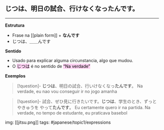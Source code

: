## **じつは**、明日の試合、行けなくなっ**たんです。**
---

**Estrutura**
- Frase na [[plain form]] + **なんです**
- じつは、＿＿んです

**Sentido**
- Usado para explicar alguma circunstancia, algo que mudou.
- O <mark style="background: #FFB8EBA6;">じつは</mark> é no sentido de <mark style="background: #FFB8EBA6;">“Na verdade”</mark>

**Exemplos**

>[!question]- **じつは**、明日の試合、行いけなくなっ**たんです**。
> Na verdade, eu nao vou conseguir ir no jogo amanha

>[!question]- 試合、ぜひ見に行きたいです。**じつは**、学生のとき、ずっとやきゅうを やって**たんです**。
> Eu certamente quero ir na partida. Na verdade, no tempo de estudante, eu praticava basebol


 
img: [[jitsu.png]]
tags: #japanese/topic1/expressions 
